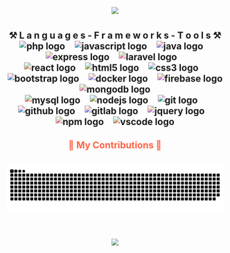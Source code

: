 <h1 align="center" style="color: #6495ED; font-family: 'Righteous', cursive;">
    <img src="https://readme-typing-svg.herokuapp.com/?font=Righteous&size=35&center=true&vCenter=true&width=500&height=70&duration=4000&lines=Hi+There!+👋;+I'm+👉+Ngo+Ngoc+Thang!+👈;" /><br>
</h1>

<h2 align="center">⚒️ L a n g u a g e s - F r a m e w o r k s - T o o l s ⚒️

<div align="center">
  <img src="https://cdn.jsdelivr.net/gh/devicons/devicon/icons/php/php-original.svg" height="30" alt="php logo" style="filter: hue-rotate(45deg);" />
  <img width="12" />
  <img src="https://cdn.jsdelivr.net/gh/devicons/devicon/icons/javascript/javascript-original.svg" height="30" alt="javascript logo" style="filter: hue-rotate(90deg);" />
  <img width="12" />
  <img src="https://cdn.jsdelivr.net/gh/devicons/devicon/icons/java/java-original.svg" height="30" alt="java logo" style="filter: hue-rotate(135deg);" />
  <img width="12" />
  <img src="https://cdn.jsdelivr.net/gh/devicons/devicon/icons/express/express-original.svg" height="30" alt="express logo" style="filter: hue-rotate(180deg);" />
  <img width="12" />
  <img src="https://cdn.jsdelivr.net/gh/devicons/devicon/icons/laravel/laravel-original.svg" height="30" alt="laravel logo" style="filter: hue-rotate(225deg);" />
  <img width="12" /><br>
  <img src="https://cdn.jsdelivr.net/gh/devicons/devicon/icons/react/react-original.svg" height="30" alt="react logo" style="filter: hue-rotate(270deg);" />
  <img width="12" />
  <img src="https://cdn.jsdelivr.net/gh/devicons/devicon/icons/html5/html5-original.svg" height="30" alt="html5 logo" style="filter: hue-rotate(315deg);" />
  <img width="12" />
  <img src="https://cdn.jsdelivr.net/gh/devicons/devicon/icons/css3/css3-original.svg" height="30" alt="css3 logo" style="filter: hue-rotate(45deg);" />
  <img width="12" />
  <img src="https://cdn.jsdelivr.net/gh/devicons/devicon/icons/bootstrap/bootstrap-original.svg" height="30" alt="bootstrap logo" style="filter: hue-rotate(90deg);" />
  <img width="12" />
  <img src="https://cdn.jsdelivr.net/gh/devicons/devicon/icons/docker/docker-original.svg" height="30" alt="docker logo" style="filter: hue-rotate(135deg);" />
  <img width="12" />
  <img src="https://cdn.jsdelivr.net/gh/devicons/devicon/icons/firebase/firebase-plain.svg" height="30" alt="firebase logo" style="filter: hue-rotate(180deg);" />
  <img width="12" />
  <img src="https://cdn.jsdelivr.net/gh/devicons/devicon/icons/mongodb/mongodb-original.svg" height="30" alt="mongodb logo" style="filter: hue-rotate(225deg);" />
  <img width="12" /><br>
  <img src="https://cdn.jsdelivr.net/gh/devicons/devicon/icons/mysql/mysql-original.svg" height="30" alt="mysql logo" style="filter: hue-rotate(270deg);" />
  <img width="12" />
  <img src="https://cdn.jsdelivr.net/gh/devicons/devicon/icons/nodejs/nodejs-original.svg" height="30" alt="nodejs logo" style="filter: hue-rotate(315deg);" />
  <img width="12" />
  <img src="https://cdn.jsdelivr.net/gh/devicons/devicon/icons/git/git-original.svg" height="30" alt="git logo" style="filter: hue-rotate(45deg);" />
  <img width="12" />
  <img src="https://cdn.jsdelivr.net/gh/devicons/devicon/icons/github/github-original.svg" height="30" alt="github logo" style="filter: hue-rotate(90deg);" />
  <img width="12" />
  <img src="https://cdn.jsdelivr.net/gh/devicons/devicon/icons/gitlab/gitlab-original.svg" height="30" alt="gitlab logo" style="filter: hue-rotate(135deg);" />
  <img width="12" />
  <img src="https://cdn.jsdelivr.net/gh/devicons/devicon/icons/jquery/jquery-original.svg" height="30" alt="jquery logo" style="filter: hue-rotate(180deg);" />
  <img width="12" />
  <img src="https://cdn.jsdelivr.net/gh/devicons/devicon/icons/npm/npm-original-wordmark.svg" height="30" alt="npm logo" style="filter: hue-rotate(225deg);" />
  <img width="12" />
  <img src="https://cdn.jsdelivr.net/gh/devicons/devicon/icons/vscode/vscode-original.svg" height="30" alt="vscode logo" style="filter: hue-rotate(270deg);" />
</div>

###

<div align="center">
  <h2 style="color: #FF6347;">🐉 My Contributions 🐉</h2>
  <br>
  <img alt="snake eating my contributions" src="https://raw.githubusercontent.com/salesp07/salesp07/output/github-contribution-grid-snake.svg" />
  <br/><br/><br/>
</div>

<h3 align="center" style="color: #20B2AA; font-family: 'Righteous', cursive;">
    <img src="https://readme-typing-svg.herokuapp.com/?font=Righteous&size=25&center=true&vCenter=true&width=500&height=70&duration=4000&lines=Thanks+for+visiting!+✌️;+Shoot+me+a+message+on+Meta!+🫶;I'm+always+down+to+collab+🫣">
</h3>
